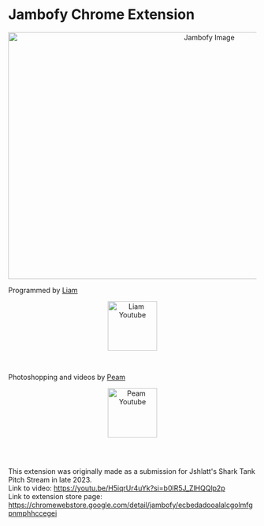 # Jambofy Chrome Extension



<p align="center">
  <img src="https://lh3.googleusercontent.com/Nw4bhfjeIqi9gXZXH1Jv9Qr7_oQb5ziM1r_yPh-PTZawSAan3M77cxazYB0CmR-nhlZIrAfrXB7JqXvcWJ4JkZK4=w640-h400-e365-rj-sc0x00ffffff" alt="Jambofy Image" width = "800" height="500" style="align-items=center; justify-content=center;" />
</p>

Programmed by [Liam](https://www.youtube.com/@puffbee21) 

<p align="center">
    <img src="https://yt3.googleusercontent.com/ytc/AIf8zZSPtXEqp1ONDHDfaWUNmbX5DRiMfxpFFcqgtIB98A=s176-c-k-c0x00ffffff-no-rj" alt="Liam Youtube" width="100" height="100" style="align-items=center; justify-content=center;" />
</p>
<br />

Photoshopping and videos by [Peam](https://www.youtube.com/@Sopeamy)
<p align="center">
    <img src="https://yt3.googleusercontent.com/wUxXQk9a2RBEF4nLCk-3Mm1MOeXV3TRMc4T1ib7zPbJW15qRlJb-qc89WncPgEy8hMd0una5rEw=s176-c-k-c0x00ffffff-no-rj" alt="Peam Youtube" width="100" height="100" style="align-items=center; justify-content=center;" />
</p>
<br />

##

This extension was originally made as a submission for Jshlatt's Shark Tank Pitch Stream in late 2023. 
<br />
Link to video:
https://youtu.be/H5iqrUr4uYk?si=b0lR5J_ZlHQQlp2p 
<br />
Link to extension store page:
https://chromewebstore.google.com/detail/jambofy/ecbedadooalalcgolmfgpnmphhccegei 
